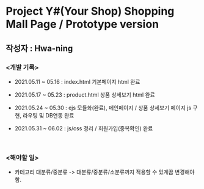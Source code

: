 # Project Y#(Your Shop) Shopping Mall Page / Prototype version

## 작성자 : Hwa-ning

### <개발 기록>

- 2021.05.11 ~ 05.16 : index.html 기본페이지 html 완료
- 2021.05.17 ~ 05.23 : product.html 상품 상세보기 html 완료
- 2021.05.24 ~ 05.30 : ejs 모듈화(완료), 메인페이지 / 상품 상세보기 페이지 js 구현, 라우팅 및 DB연동 완료
- 2021.05.31 ~ 06.02 : js/css 정리 / 회원가입(중복확인) 완료

  <br>

### <해야할 일>

- 카테고리 대분류/중분류 -> 대분류/중분류/소분류까지 적용할 수 있게끔 변경해야 함.
